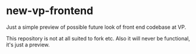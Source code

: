 # new-vp-frontend

Just a simple preview of possible future look of front end codebase at VP.

This repository is not at all suited to fork etc. Also it will never be functional, it's just a preview.

